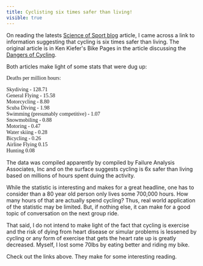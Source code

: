---title: Cyclisting six times safer than living!visible: true---On reading the latests <a href="http://www.sportsscientists.com/2009/10/deaths-during-running-is-exercise-safe.html" target="_blank" title="Science of Sport Blog">Science of Sport blog</a> article, I came across a link to information suggesting that cycling is six times safer than living. The original article is in Ken Kiefer's Bike Pages in the article discussing the <a href="http://kenkifer.com/bikepages/health/risks.htm" target="_blank" title="Dangers of Cycling">Dangers of Cycling</a>.

Both articles make light of some stats that were dug up:

<span style="font-family: Georgia,&quot;Times New Roman&quot;,serif;">Deaths per million hours:</span>   
   
<span style="font-family: Georgia,&quot;Times New Roman&quot;,serif;">Skydiving - 128.71<br /> General Flying - 15.58<br /> Motorcycling - 8.80<br /> Scuba Diving - 1.98<br /> Swimming (presumably competitive) - 1.07<br /> Snowmobiling - 0.88<br /> Motoring - 0.47<br /> Water skiing - 0.28<br /> Bicycling - 0.26<br /> Airline Flying 0.15<br /> Hunting 0.08</span>

The data was compiled apparently by compiled by Failure Analysis Associates, Inc and on the surface suggests cycling is 6x safer than living based on millions of hours spent duing the activity.

While the statistic is interesting and makes for a great headline, one has to consider than a 80 year old person only lives some 700,000 hours. How many hours of that are actually spend cycling? Thus, real world application of the statistic may be limited. But, if nothing else, it can make for a good topic of conversation on the next group ride.

That said, I do not intend to make light of the fact that cycling is exercise and the risk of dying from heart disease or simular problems is lessened by cycling or any form of exercise that gets the heart rate up is greatly decreased. Myself, I lost some 70lbs by eating better and riding my bike.

Check out the links above. They make for some interesting reading.

 